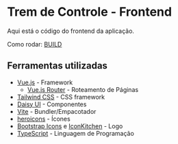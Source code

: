 # Trem de Controle - Frontend

Aqui está o código do frontend da aplicação.

Como rodar: [BUILD](./BUILD.md)

## Ferramentas utilizadas

- [Vue.js](https://vuejs.org) - Framework
  - [Vue.js Router](https://router.vuejs.org) - Roteamento de Páginas
- [Tailwind CSS](https://tailwindcss.com) - CSS framework
- [Daisy UI](https://daisyui.com) - Componentes
- [Vite](https://vite.dev) - Bundler/Empacotador
- [heroicons](https://heroicons.com) - Ícones
- [Bootstrap Icons](https://icons.getbootstrap.com) e [IconKitchen](https://icon.kitchen) - Logo
- [TypeScript](https://www.typescriptlang.org) - Linguagem de Programação
